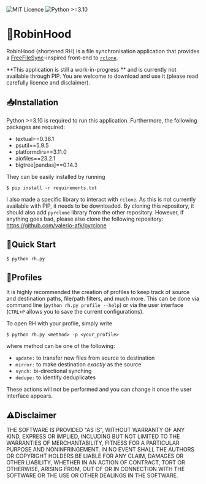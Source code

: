 ![MIT Licence](https://badgen.net/static/license/MIT/blue) ![Python >=3.10](https://badgen.net/badge/python/3.10/blue)

# 🏹RobinHood
RobinHood (shortened RH) is a file synchronisation application that provides a [FreeFileSync](https://freefilesync.org/)-inspired front-end to [``rclone``](https://rclone.org/).

**This application is still a work-in-progress ** and is currently not available through PIP. You are welcome to download and use it (please read carefully licence and disclaimer).

## 📥Installation
Python >=3.10 is required to run this application. Furthermore, the following packages are required:
- textual==0.38.1
- psutil==5.9.5
- platformdirs==3.11.0
- aiofiles==23.2.1
- bigtree[pandas]==0.14.3

They can be easily installed by running

    $ pip install -r requirements.txt

I also made a specific library to interact with ``rclone``. As this is not currently available with PIP, it needs to be downloaded. By cloning this repository, it should also add ``pyrclone`` library from the other repository. However, if anything goes bad, please also clone the following repository: https://github.com/valerio-afk/pyrclone

## 🏃Quick Start

    $ python rh.py

## 👥Profiles
It is highly recommended the creation of profiles to keep track of source and destination paths, file/path filters, and much more. This can be done via command line (``python rh.py profile --help``) or via the user interface (``CTRL+P`` allows you to save the current configurations).

To open RH with your profile, simply write

    $ python rh.py <method> -p <your_profile>
where method can be one of the following:
- ``update:`` to transfer new files from source to destination
- ``mirror:`` to make destination *exactly* as the source
- ``synch:`` bi-directional synching
- ``dedupe:`` to identify deduplicates

These actions will not be performed and you can change it once the user interface appears.

## ⚠️Disclaimer

THE SOFTWARE IS PROVIDED "AS IS", WITHOUT WARRANTY OF ANY KIND, EXPRESS OR
IMPLIED, INCLUDING BUT NOT LIMITED TO THE WARRANTIES OF MERCHANTABILITY,
FITNESS FOR A PARTICULAR PURPOSE AND NONINFRINGEMENT. IN NO EVENT SHALL THE
AUTHORS OR COPYRIGHT HOLDERS BE LIABLE FOR ANY CLAIM, DAMAGES OR OTHER
LIABILITY, WHETHER IN AN ACTION OF CONTRACT, TORT OR OTHERWISE, ARISING FROM,
OUT OF OR IN CONNECTION WITH THE SOFTWARE OR THE USE OR OTHER DEALINGS IN THE
SOFTWARE.